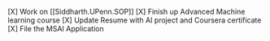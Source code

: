 
[X] Work on [[Siddharth.UPenn.SOP]]
[X] Finish up Advanced Machine learning course
[X] Update Resume with AI project and Coursera certificate
[X] File the MSAI Application
